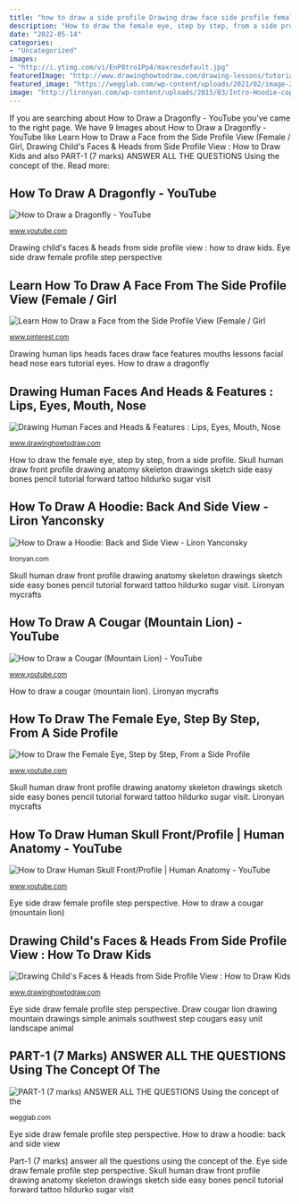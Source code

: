 ```yaml
---
title: "how to draw a side profile Drawing draw face side profile female woman beginners learn tutorials tutorial"
description: "How to draw the female eye, step by step, from a side profile"
date: "2022-05-14"
categories:
- "Uncategorized"
images:
- "http://i.ytimg.com/vi/EnP8tro1Pp4/maxresdefault.jpg"
featuredImage: "http://www.drawinghowtodraw.com/drawing-lessons/tutorials/art-complete-guide/images/art-complete-guide_img_24.jpg"
featured_image: "https://wegglab.com/wp-content/uploads/2021/02/image-2318.png"
image: "http://lironyan.com/wp-content/uploads/2015/03/Intro-Hoodie-copy.jpg"
---
```


If you are searching about How to Draw a Dragonfly - YouTube you've came to the right page. We have 9 Images about How to Draw a Dragonfly - YouTube like Learn How to Draw a Face from the Side Profile View (Female / Girl, Drawing Child&#039;s Faces &amp; Heads from Side Profile View : How to Draw Kids and also PART-1 (7 marks) ANSWER ALL THE QUESTIONS Using the concept of the. Read more:

## How To Draw A Dragonfly - YouTube

![How to Draw a Dragonfly - YouTube](https://i.ytimg.com/vi/BidHWkx7F2Q/hqdefault.jpg "Drawing human faces and heads &amp; features : lips, eyes, mouth, nose")

<small>www.youtube.com</small>

Drawing child&#039;s faces &amp; heads from side profile view : how to draw kids. Eye side draw female profile step perspective

## Learn How To Draw A Face From The Side Profile View (Female / Girl

![Learn How to Draw a Face from the Side Profile View (Female / Girl](https://i.pinimg.com/736x/c0/1f/80/c01f80f168701de089afaadae5c86ec2.jpg "Drawing side draw profile faces child heads face drawings children head kid tutorials childs drawinghowtodraw lessons baby doll figure below")

<small>www.pinterest.com</small>

Drawing human lips heads faces draw face features mouths lessons facial head nose ears tutorial eyes. How to draw a dragonfly

## Drawing Human Faces And Heads &amp; Features : Lips, Eyes, Mouth, Nose

![Drawing Human Faces and Heads &amp; Features : Lips, Eyes, Mouth, Nose](http://www.drawinghowtodraw.com/drawing-lessons/tutorials/art-complete-guide/images/art-complete-guide_img_24.jpg "Skull human draw front profile drawing anatomy skeleton drawings sketch side easy bones pencil tutorial forward tattoo hildurko sugar visit")

<small>www.drawinghowtodraw.com</small>

How to draw the female eye, step by step, from a side profile. Skull human draw front profile drawing anatomy skeleton drawings sketch side easy bones pencil tutorial forward tattoo hildurko sugar visit

## How To Draw A Hoodie: Back And Side View - Liron Yanconsky

![How to Draw a Hoodie: Back and Side View - Liron Yanconsky](http://lironyan.com/wp-content/uploads/2015/03/Intro-Hoodie-copy.jpg "Dragonfly drawing draw outline dragon drawings paintingvalley")

<small>lironyan.com</small>

Skull human draw front profile drawing anatomy skeleton drawings sketch side easy bones pencil tutorial forward tattoo hildurko sugar visit. Lironyan mycrafts

## How To Draw A Cougar (Mountain Lion) - YouTube

![How to Draw a Cougar (Mountain Lion) - YouTube](http://i.ytimg.com/vi/UsGvIbGa8dE/hqdefault.jpg "How to draw the female eye, step by step, from a side profile")

<small>www.youtube.com</small>

How to draw a cougar (mountain lion). Lironyan mycrafts

## How To Draw The Female Eye, Step By Step, From A Side Profile

![How to Draw the Female Eye, Step by Step, From a Side Profile](http://i.ytimg.com/vi/EnP8tro1Pp4/maxresdefault.jpg "Drawing side draw profile faces child heads face drawings children head kid tutorials childs drawinghowtodraw lessons baby doll figure below")

<small>www.youtube.com</small>

Skull human draw front profile drawing anatomy skeleton drawings sketch side easy bones pencil tutorial forward tattoo hildurko sugar visit. Lironyan mycrafts

## How To Draw Human Skull Front/Profile | Human Anatomy - YouTube

![How to Draw Human Skull Front/Profile | Human Anatomy - YouTube](https://i.ytimg.com/vi/bT-HGNkFKnc/maxresdefault.jpg "How to draw the female eye, step by step, from a side profile")

<small>www.youtube.com</small>

Eye side draw female profile step perspective. How to draw a cougar (mountain lion)

## Drawing Child&#039;s Faces &amp; Heads From Side Profile View : How To Draw Kids

![Drawing Child&#039;s Faces &amp; Heads from Side Profile View : How to Draw Kids](https://www.drawinghowtodraw.com/drawing-lessons/tutorials/figure-drawing-children/images/figure-drawing-for-children_Page_44.jpg "Drawing human faces and heads &amp; features : lips, eyes, mouth, nose")

<small>www.drawinghowtodraw.com</small>

Eye side draw female profile step perspective. Draw cougar lion drawing mountain drawings simple animals southwest step cougars easy unit landscape animal

## PART-1 (7 Marks) ANSWER ALL THE QUESTIONS Using The Concept Of The

![PART-1 (7 marks) ANSWER ALL THE QUESTIONS Using the concept of the](https://wegglab.com/wp-content/uploads/2021/02/image-2318.png "Drawing child&#039;s faces &amp; heads from side profile view : how to draw kids")

<small>wegglab.com</small>

Eye side draw female profile step perspective. How to draw a hoodie: back and side view

Part-1 (7 marks) answer all the questions using the concept of the. Eye side draw female profile step perspective. Skull human draw front profile drawing anatomy skeleton drawings sketch side easy bones pencil tutorial forward tattoo hildurko sugar visit
